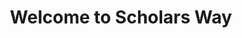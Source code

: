 ---
templateKey: 'page'
component: 'Contact'
path: home
title: Welcome to Scholars Way
text: im going to be home page
---